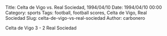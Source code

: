 Title: Celta de Vigo vs. Real Sociedad, 1994/04/10
Date: 1994/04/10 00:00
Category: sports
Tags: football, football scores, Celta de Vigo, Real Sociedad
Slug: celta-de-vigo-vs-real-sociedad
Author: carbonero


Celta de Vigo 3 - 2 Real Sociedad
